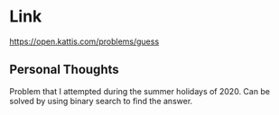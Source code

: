 # Link

https://open.kattis.com/problems/guess

## Personal Thoughts

Problem that I attempted during the summer holidays of 2020. Can be solved by using binary search to find the answer.

